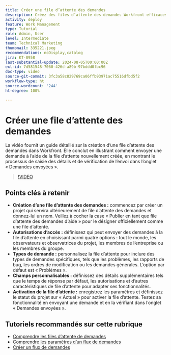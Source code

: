 ```yaml
---
title: Créer une file d’attente des demandes
description: Créez des files d’attente des demandes Workfront efficaces en définissant les autorisations d’accès, en personnalisant les types et champs des demandes, en activant la file d’attente et en testant ses fonctionnalités pour une gestion transparente de la soumission des projets.
activity: deploy
feature: Work Management
type: Tutorial
role: Admin, User
level: Intermediate
team: Technical Marketing
thumbnail: 335221.jpeg
recommendations: noDisplay,catalog
jira: KT-8958
last-substantial-update: 2024-08-05T00:00:00Z
exl-id: 7d581548-7060-426d-a89b-97bddd0fbc96
doc-type: video
source-git-commit: 3fc3a58c829769ca06ffb93971ac75516dfbd5f2
workflow-type: ht
source-wordcount: '244'
ht-degree: 100%

---
```


# Créer une file d’attente des demandes

La vidéo fournit un guide détaillé sur la création d’une file d’attente des demandes dans Workfront. Elle conclut en illustrant comment envoyer une demande à l’aide de la file d’attente nouvellement créée, en montrant le processus de saisie des détails et de vérification de l’envoi dans l’onglet « Demandes envoyées ».

>[!VIDEO](https://video.tv.adobe.com/v/335221/?quality=12&learn=on&enablevpops)

## Points clés à retenir

* **Création d’une file d’attente des demandes :** commencez par créer un projet qui servira ultérieurement de file d’attente des demandes et donnez-lui un nom. Veillez à cocher la case « Publier en tant que file d’attente des demandes d’aide » pour le désigner officiellement comme une file d’attente.
* **Autorisations d’accès :** définissez qui peut envoyer des demandes à la file d’attente en choisissant parmi quatre options : tout le monde, les observateurs et observatrices du projet, les membres de l’entreprise ou les membres du groupe.
* **Types de demande :** personnalisez la file d’attente pour inclure des types de demandes spécifiques, tels que les problèmes, les rapports de bug, les ordres de modification ou les demandes générales. L’option par défaut est « Problèmes ».
* **Champs personnalisables :** définissez des détails supplémentaires tels que le temps de réponse par défaut, les autorisations et d’autres caractéristiques de file d’attente pour adapter ses fonctionnalités.
* **Activation de la file d’attente :** enregistrez les paramètres et définissez le statut du projet sur « Actuel » pour activer la file d’attente. Testez sa fonctionnalité en envoyant une demande et en la vérifiant dans l’onglet « Demandes envoyées ».

## Tutoriels recommandés sur cette rubrique

* [Comprendre les files d’attente de demandes](/help/manage-work/request-queues/understand-request-queues.md)
* [Comprendre les paramètres d’un flux de demandes](/help/manage-work/request-queues/understand-settings-for-a-flow-request.md)
* [Créer un flux de demandes](/help/manage-work/request-queues/create-a-request-flow.md)

